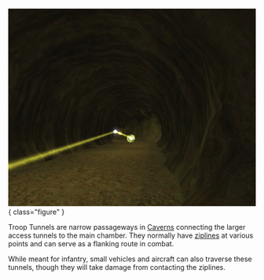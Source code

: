 ![in [Supai](Supai.md)](../images/TroopTunnel.jpg){ class="figure" }

Troop Tunnels are narrow passageways in [Caverns](Caverns.md) connecting the
larger access tunnels to the main chamber. They normally have
[ziplines](../items/Zipline.md) at various points and can serve as a flanking
route in combat.

While meant for infantry, small vehicles and aircraft can also traverse these
tunnels, though they will take damage from contacting the ziplines.



